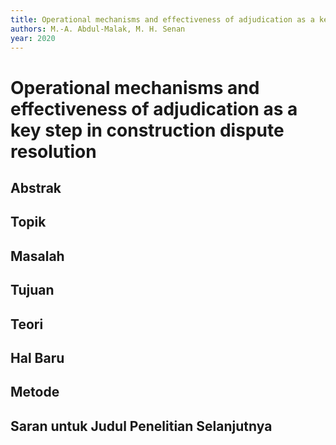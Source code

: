 ```yaml
---
title: Operational mechanisms and effectiveness of adjudication as a key step in construction dispute resolution
authors: M.-A. Abdul-Malak, M. H. Senan
year: 2020
---
```


# Operational mechanisms and effectiveness of adjudication as a key step in construction dispute resolution

## Abstrak



## Topik



## Masalah



## Tujuan



## Teori



## Hal Baru



## Metode



## Saran untuk Judul Penelitian Selanjutnya